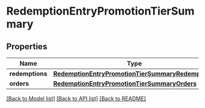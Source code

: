 # RedemptionEntryPromotionTierSummary


## Properties
Name | Type | Description | Notes
------------ | ------------- | ------------- | -------------
**redemptions** | [**RedemptionEntryPromotionTierSummaryRedemptions**](RedemptionEntryPromotionTierSummaryRedemptions.md) |  | [optional] 
**orders** | [**RedemptionEntryPromotionTierSummaryOrders**](RedemptionEntryPromotionTierSummaryOrders.md) |  | [optional] 

[[Back to Model list]](../README.md#documentation-for-models) [[Back to API list]](../README.md#documentation-for-api-endpoints) [[Back to README]](../README.md)


